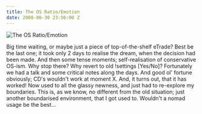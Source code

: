 ```yaml
---
title: The OS Ratio/Emotion
date: 2008-06-30 23:56:00 Z
---
```


![The OS Ratio/Emotion](/uploads/news_theosratioemotion.jpg)

Big time waiting, or maybe just a piece of top-of-the-shelf eTrade? Best be the last one;
it took only 2 days to realise the dream, when the decision had been made. And then some
tense moments; self-realisation of conservative OS-ism. Why stop there? Why revert to old
!settings [Yes/No]? Fortunately we had a talk and some critical notes along the days. And
good ol' fortune obviously; CD's wouldn't work at moment X. And, it turns out, that it has
worked! Now used to all the glassy newness, and just had to re-explore my boundaries. This is,
as we know, no different from the old situation; just another boundarised environment, that
I got used to. Wouldn't a nomad usage be the best...
